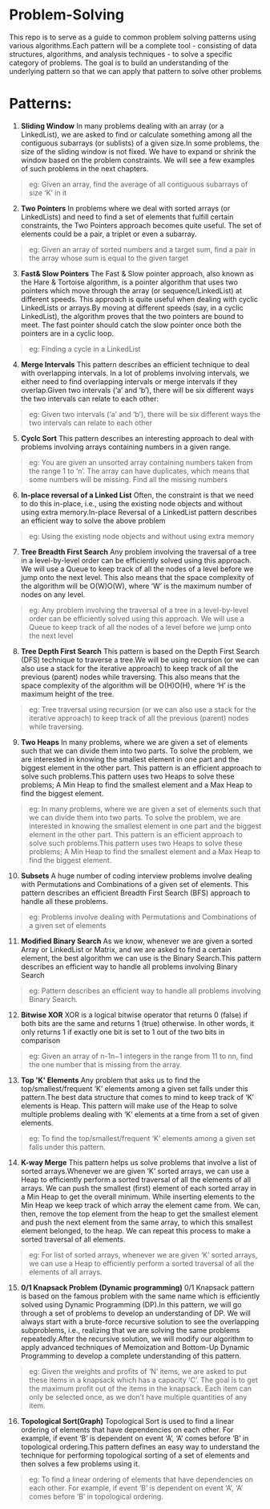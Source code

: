 # Problem-Solving
This repo is to serve as a guide to common problem solving patterns using various algorithms.Each pattern will be a complete tool - consisting of data structures, algorithms, and analysis techniques - to solve a specific category of problems. The goal is to build an understanding of the underlying pattern so that we can apply that pattern to solve other problems

# Patterns:

1. **Sliding Window**
In many problems dealing with an array (or a LinkedList), we are asked to find or calculate something among all the contiguous subarrays (or sublists) of a given size.In some problems, the size of the sliding window is not fixed. We have to expand or shrink the window based on the problem constraints. We will see a few examples of such problems in the next chapters.
>eg: Given an array, find the average of all contiguous subarrays of size ‘K’ in it
2. **Two Pointers**
In problems where we deal with sorted arrays (or LinkedLists) and need to find a set of elements that fulfill certain constraints, the Two Pointers approach becomes quite useful. The set of elements could be a pair, a triplet or even a subarray.
>eg: Given an array of sorted numbers and a target sum, find a pair in the array whose sum is equal to the given target
3. **Fast& Slow Pointers**
The Fast & Slow pointer approach, also known as the Hare & Tortoise algorithm, is a pointer algorithm that uses two pointers which move through the array (or sequence/LinkedList) at different speeds. This approach is quite useful when dealing with cyclic LinkedLists or arrays.By moving at different speeds (say, in a cyclic LinkedList), the algorithm proves that the two pointers are bound to meet. The fast pointer should catch the slow pointer once both the pointers are in a cyclic loop.
>eg: Finding a cycle in a LinkedList
4. **Merge Intervals**
This pattern describes an efficient technique to deal with overlapping intervals. In a lot of problems involving intervals, we either need to find overlapping intervals or merge intervals if they overlap.Given two intervals (‘a’ and ‘b’), there will be six different ways the two intervals can relate to each other:
>eg: Given two intervals (‘a’ and ‘b’), there will be six different ways the two intervals can relate to each other
5. **Cyclc Sort**
This pattern describes an interesting approach to deal with problems involving arrays containing numbers in a given range.
>eg: You are given an unsorted array containing numbers taken from the range 1 to ‘n’. The array can have duplicates, which means that some numbers will be missing. Find all the missing numbers
6. **In-place reversal of a Linked List**
Often, the constraint is that we need to do this in-place, i.e., using the existing node objects and without using extra memory.In-place Reversal of a LinkedList pattern describes an efficient way to solve the above problem
>eg: Using the existing node objects and without using extra memory
7. **Tree Breadth First Search**
Any problem involving the traversal of a tree in a level-by-level order can be efficiently solved using this approach. We will use a Queue to keep track of all the nodes of a level before we jump onto the next level. This also means that the space complexity of the algorithm will be O(W)O(W), where ‘W’ is the maximum number of nodes on any level.
>eg: Any problem involving the traversal of a tree in a level-by-level order can be efficiently solved using this approach. We will use a Queue to keep track of all the nodes of a level before we jump onto the next level
8. **Tree Depth First Search**
This pattern is based on the Depth First Search (DFS) technique to traverse a tree.We will be using recursion (or we can also use a stack for the iterative approach) to keep track of all the previous (parent) nodes while traversing. This also means that the space complexity of the algorithm will be O(H)O(H), where ‘H’ is the maximum height of the tree.
>eg: Tree traversal using recursion (or we can also use a stack for the iterative approach) to keep track of all the previous (parent) nodes while traversing. 
9. **Two Heaps**
In many problems, where we are given a set of elements such that we can divide them into two parts. To solve the problem, we are interested in knowing the smallest element in one part and the biggest element in the other part. This pattern is an efficient approach to solve such problems.This pattern uses two Heaps to solve these problems; A Min Heap to find the smallest element and a Max Heap to find the biggest element.
>eg: In many problems, where we are given a set of elements such that we can divide them into two parts. To solve the problem, we are interested in knowing the smallest element in one part and the biggest element in the other part. This pattern is an efficient approach to solve such problems.This pattern uses two Heaps to solve these problems; A Min Heap to find the smallest element and a Max Heap to find the biggest element.
10. **Subsets**
A huge number of coding interview problems involve dealing with Permutations and Combinations of a given set of elements. This pattern describes an efficient Breadth First Search (BFS) approach to handle all these problems.
>eg: Problems involve dealing with Permutations and Combinations of a given set of elements
11. **Modified Binary Search**
As we know, whenever we are given a sorted Array or LinkedList or Matrix, and we are asked to find a certain element, the best algorithm we can use is the Binary Search.This pattern describes an efficient way to handle all problems involving Binary Search
>eg: Pattern describes an efficient way to handle all problems involving Binary Search.
12. **Bitwise XOR**
XOR is a logical bitwise operator that returns 0 (false) if both bits are the same and returns 1 (true) otherwise. In other words, it only returns 1 if exactly one bit is set to 1 out of the two bits in comparison
>eg: Given an array of n-1n−1 integers in the range from 11 to nn, find the one number that is missing from the array.
13. **Top 'K' Elements**
Any problem that asks us to find the top/smallest/frequent ‘K’ elements among a given set falls under this pattern.The best data structure that comes to mind to keep track of ‘K’ elements is Heap. This pattern will make use of the Heap to solve multiple problems dealing with ‘K’ elements at a time from a set of given elements.
>eg: To find the top/smallest/frequent ‘K’ elements among a given set falls under this pattern.
14. **K-way Merge**
This pattern helps us solve problems that involve a list of sorted arrays.Whenever we are given ‘K’ sorted arrays, we can use a Heap to efficiently perform a sorted traversal of all the elements of all arrays. We can push the smallest (first) element of each sorted array in a Min Heap to get the overall minimum. While inserting elements to the Min Heap we keep track of which array the element came from. We can, then, remove the top element from the heap to get the smallest element and push the next element from the same array, to which this smallest element belonged, to the heap. We can repeat this process to make a sorted traversal of all elements.
>eg: For list of sorted arrays, whenever we are given ‘K’ sorted arrays, we can use a Heap to efficiently perform a sorted traversal of all the elements of all arrays. 
15. **0/1 Knapsack Problem (Dynamic programming)**
0/1 Knapsack pattern is based on the famous problem with the same name which is efficiently solved using Dynamic Programming (DP).In this pattern, we will go through a set of problems to develop an understanding of DP. We will always start with a brute-force recursive solution to see the overlapping subproblems, i.e., realizing that we are solving the same problems repeatedly.After the recursive solution, we will modify our algorithm to apply advanced techniques of Memoization and Bottom-Up Dynamic Programming to develop a complete understanding of this pattern.
>eg: Given the weights and profits of ‘N’ items, we are asked to put these items in a knapsack which has a capacity ‘C’. The goal is to get the maximum profit out of the items in the knapsack. Each item can only be selected once, as we don’t have multiple quantities of any item.
16. **Topological Sort(Graph)**
Topological Sort is used to find a linear ordering of elements that have dependencies on each other. For example, if event ‘B’ is dependent on event ‘A’, ‘A’ comes before ‘B’ in topological ordering.This pattern defines an easy way to understand the technique for performing topological sorting of a set of elements and then solves a few problems using it.
>eg: To find a linear ordering of elements that have dependencies on each other. For example, if event ‘B’ is dependent on event ‘A’, ‘A’ comes before ‘B’ in topological ordering.




